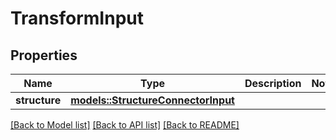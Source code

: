 # TransformInput

## Properties

Name | Type | Description | Notes
------------ | ------------- | ------------- | -------------
**structure** | [**models::StructureConnectorInput**](StructureConnectorInput.md) |  | 

[[Back to Model list]](../README.md#documentation-for-models) [[Back to API list]](../README.md#documentation-for-api-endpoints) [[Back to README]](../README.md)


